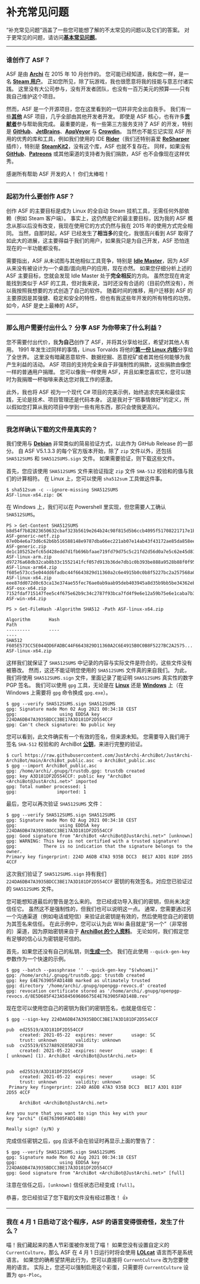 # 补充常见问题

“补充常见问题”涵盖了一些您可能想了解的不太常见的问题以及它们的答案。 对于更常见的问题，请访问&#8203;**[基本常见问题](https://github.com/JustArchiNET/ArchiSteamFarm/wiki/FAQ-zh-CN)**。

---

### 谁创作了 ASF？

ASF 是由 **[Archi](https://github.com/JustArchi)** 在 2015 年 10 月创作的。 您可能已经知道，我和您一样，是一名 **[Steam 用户](https://steamcommunity.com/profiles/76561198006963719)**。 正如您所见，除了玩游戏，我也很愿意将我的技能与意志付诸实践。 这里没有大公司参与，没有开发者团队，也没有一百万美元的预算——只有我自己维护这个项目。

然而，ASF 是一个开源项目，您在这里看到的一切并非完全出自我手。 我们有一些&#8203;**[其他](https://github.com/JustArchiNET?q=ASF-)** ASF 项目，几乎全部由其他开发者开发。 即使是 ASF 核心，也有许多&#8203;**[贡献者](https://github.com/JustArchiNET/ArchiSteamFarm/graphs/contributors)**&#8203;参与帮助我完成。 最重要的是，有一些第三方服务支持了 ASF 的开发，特别是 **[GitHub](https://github.com)**、**[JetBrains](https://www.jetbrains.com)**、**[AppVeyor](https://www.appveyor.com)** 与 **[Crowdin](https://crowdin.com)**。 当然也不能忘记实现 ASF 所用的优秀的库和工具，例如我们使用的 IDE **[Rider](https://www.jetbrains.com/rider)**（我们还特别喜爱 **[ReSharper](https://www.jetbrains.com/resharper)** 插件），特别是 **[SteamKit2](https://github.com/SteamRE/SteamKit)**，没有这个库，ASF 也就不复存在。 同样，如果没有 **[GitHub](https://github.com/sponsors/JustArchi)**、**[Patreons](https://github.com/sponsors/JustArchi)** 或其他渠道的支持者为我们捐款，ASF 也不会像现在这样优秀。

感谢所有帮助 ASF 开发的人！ 你们太棒啦！

---

### 起初为什么要创作 ASF？

创作 ASF 的主要目标是成为 Linux 的全自动 Steam 挂机工具，无需任何外部依赖（例如 Steam 客户端）。 事实上，这仍然是它的最主要目标，因为我的 ASF 概念从那以后没有改变，我现在使用它的方式仍然与我在 2015 年的使用方式完全相同。 当然，自那时起，ASF 已经发生了**相当多**的变化，我很高兴看到 ASF 取得了如此大的进展，这主要得益于我们的用户，如果我只是为自己开发，ASF 恐怕连现在的一半功能都没有。

需要指出，ASF 从未试图与其他相似工具竞争，特别是 **[Idle Master](https://www.steamidlemaster.com)**，因为 ASF 从来没有被设计为一个桌面/面向用户的应用，现在亦然。 如果您仔细分析上述的 ASF 主要目标，您就会发现 Idle Master 处于**完全相反**的方向。 虽然您现在肯定能找到类似于 ASF 的工具，但对我来说，当时还没有合适的（目前仍然没有），所以我按照我想要的方式创造了自己的软件。 随着时间的推移，用户迁移到 ASF 的主要原因是其强健、稳定和安全的特性，但也有我这些年开发的所有特性的功劳。 如今，ASF 是史上最棒的 ASF。

---

### 那么用户需要付出什么？ 分享 ASF 为你带来了什么利益？

您不需要付出代价，我**为自己**创作了 ASF，并将其分享给社区，希望对其他人有用。 1991 年发生过同样的事情，Linus Torvalds 将他的&#8203;**[第一份 Linux 内核](https://groups.google.com/forum/#!msg/comp.os.Minix/dlNtH7RRrGA/SwRavCzVE7gJ)**&#8203;分享给了全世界。 这里没有暗藏恶意软件、数据挖掘、恶意挖矿或者其他任何能够为我产生利益的活动。 ASF 项目的支持完全来自于非强制性的捐款，这些捐款由像您一样的普通用户捐赠。 您可以像我一样使用 ASF，并且如果您喜欢它，您可以随时为我捐赠一杯咖啡来表达您对我工作的感激。

此外，我也将 ASF 视为一个现代 C# 项目的完美示例，始终追求完美和最佳实践，无论是技术、项目管理还是代码本身。 这是我对于“把事情做好”的定义，所以假如您打算从我的项目中学到一些有用东西，那只会使我更高兴。

---

### 我怎样确认下载的文件是真实的？

我们使用与 **[Debian](https://www.debian.org/CD/verify)** 非常类似的简易验证方式，以此作为 GitHub Release 的一部分。 自 ASF V5.1.3.3 的每个官方版本开始，除了 `zip` 文件以外，还包括 `SHA512SUMS` 和 `SHA512SUMS.sign` 文件。 如果需要验证，则下载这些文件。

首先，您应该使用 `SHA512SUMS` 文件来验证指定 `zip` 文件 `SHA-512` 校验和的值与我们的计算相符。 在 Linux 上，您可以使用 `sha512sum` 工具做这件事。


```
$ sha512sum -c --ignore-missing SHA512SUMS
ASF-linux-x64.zip: OK
```

在 Windows 上，我们可以在 Powershell 里实现，但您需要人工确认 `SHA512SUMS`。

```
PS > Get-Content SHA512SUMS
b8d54f7b82823650632cbaf323b5619e264b24c98f815d5b6ccb4095f51708221717e1b07542f3676a28853571f7b634c7071eadd9c3eb1dc902f64dee66a241  ASF-generic-netf.zip
07e0b4e6a73d6c62b6b516588148e9787dba66ec221ab07e14ab43f43172ae85da858eefb5b66c06b5f7320b34f6c6b96435de6df3aaf437239a6a48faad61ae  ASF-generic.zip
de1c105252efc65d428edd7d1fb696bfaae719fd79d75c5c21fd2d56d0a7e5c62e45d818d75fad0c06f9b17cfb392b3d13a2af58b8c9f83fe1db98e325b4e4f1  ASF-linux-arm.zip
d97276a68db32cab8b33c1552141fcf057d913b36de7db1c0b393be888a9528b88f0f958153924d8434a518715a5de7500e0bde846a7ea54e26ee3724c119b6f  ASF-linux-arm64.zip
f605e573cc5e044dd6fadbc44f6643829d11360a2c6e4915b0c0b8f5227bc2a257568a014d3a2c0612fa73907641d0cea455138d2e5a97186a0b417abad45ed9  ASF-linux-x64.zip
eee87dd072d0c63ca13e374ae55fec76ae0ab9aab95deb403945a8d35b9bb5be34362eb64c3b75c27cbc6f4df3a17a5ef3e0169a7038b6bb284288b39e7dec65  ASF-osx-x64.zip
7152fdaf715147fee5c4f675e62b9c34c2787f93bca7fd4f9e6e12a59b75e6e1caba7b3641f24248a58eefa5ed3fdbb79d89572061118e09ea8161c17b7923e1  ASF-win-x64.zip

PS > Get-FileHash -Algorithm SHA512 -Path ASF-linux-x64.zip

Algorithm       Hash                                                                   Path
---------       ----                                                                   ----
SHA512          F605E573CC5E044DD6FADBC44F6643829D11360A2C6E4915B0C0B8F5227BC2A2575... ASF-linux-x64.zip
```

这样我们就保证了 `SHA512SUMS` 中记录的内容与实际文件是符合的，这些文件没有被篡改。 然而，这还不能证明您使用的 `SHA512SUMS` 文件真的来自我们。 为此，我们将使用 `SHA512SUMS.sign` 文件，里面记录了能证明 `SHA512SUMS` 真实性的数字 PGP 签名。 我们可以使用 `gpg` 工具，无论是在  **[Linux](https://gnupg.org/download/index.html)** 还是 **[Windows](https://gpg4win.org)** 上（在 Windows 上需要将 `gpg` 命令换成 `gpg.exe`）。

```
$ gpg --verify SHA512SUMS.sign SHA512SUMS
gpg: Signature made Mon 02 Aug 2021 00:34:18 CEST
gpg:                using EDDSA key 224DA6DB47A3935BDCC3BE17A3D181DF2D554CCF
gpg: Can't check signature: No public key
```

您可以看到，此文件确实有一个有效的签名，但来源未知。 您需要导入我们用于签名 `SHA-512` 校验和的 ArchiBot **[公钥](https://raw.githubusercontent.com/JustArchi-ArchiBot/JustArchi-ArchiBot/main/ArchiBot_public.asc)**，来进行完整的验证。

```
$ curl https://raw.githubusercontent.com/JustArchi-ArchiBot/JustArchi-ArchiBot/main/ArchiBot_public.asc -o ArchiBot_public.asc
$ gpg --import ArchiBot_public.asc
gpg: /home/archi/.gnupg/trustdb.gpg: trustdb created
gpg: key A3D181DF2D554CCF: public key "ArchiBot <ArchiBot@JustArchi.net>" imported
gpg: Total number processed: 1
gpg:               imported: 1

```

最后，您可以再次验证 `SHA512SUMS` 文件：

```
$ gpg --verify SHA512SUMS.sign SHA512SUMS
gpg: Signature made Mon 02 Aug 2021 00:34:18 CEST
gpg:                using EDDSA key 224DA6DB47A3935BDCC3BE17A3D181DF2D554CCF
gpg: Good signature from "ArchiBot <ArchiBot@JustArchi.net>" [unknown]
gpg: WARNING: This key is not certified with a trusted signature!
gpg:          There is no indication that the signature belongs to the owner.
Primary key fingerprint: 224D A6DB 47A3 935B DCC3  BE17 A3D1 81DF 2D55 4CCF
```

这次我们验证了 `SHA512SUMS.sign` 持有我们 `224DA6DB47A3935BDCC3BE17A3D181DF2D554CCF` 密钥的有效签名，对应您已验证过的 `SHA512SUMS` 文件。

您可能想知道最后的警告是怎么来的。 您已经成功导入我们的密钥，但尚未决定信任它。 虽然这不是强制性的，但我们也可以说明这一点。 通常，您需要通过另一个沟通渠道（例如电话或短信）来验证此密钥是有效的，然后使用您自己的密钥为其签名来信任。 在此示例中，您可以认为此 Wiki 条目就是“另一个”（非常弱的）渠道，因为原始密钥来自于 **[ArchiBot 的个人资料](https://github.com/JustArchi-ArchiBot)**。 无论如何，我们假定您有足够的信心认为密钥是可信的。

首先，如果您还没有自己的私钥，则&#8203;**[生成一个](https://help.ubuntu.com/community/GnuPrivacyGuardHowto#Generating_an_OpenPGP_Key)**。 我们在此使用 `--quick-gen-key` 参数作为一个快速的示例。

```
$ gpg --batch --passphrase '' --quick-gen-key "$(whoami)"
gpg: /home/archi/.gnupg/trustdb.gpg: trustdb created
gpg: key E4E763905FAD148B marked as ultimately trusted
gpg: directory '/home/archi/.gnupg/openpgp-revocs.d' created
gpg: revocation certificate stored as '/home/archi/.gnupg/openpgp-revocs.d/8E5D685F423A584569686675E4E763905FAD148B.rev'
```

现在您可以使用您自己的密钥为我们的密钥签名，也就是信任它：

```
$ gpg --sign-key 224DA6DB47A3935BDCC3BE17A3D181DF2D554CCF

pub  ed25519/A3D181DF2D554CCF
     created: 2021-05-22  expires: never       usage: SC
     trust: unknown       validity: unknown
sub  cv25519/E527A892E05B2F38
     created: 2021-05-22  expires: never       usage: E
[ unknown] (1). ArchiBot <ArchiBot@JustArchi.net>


pub  ed25519/A3D181DF2D554CCF
     created: 2021-05-22  expires: never       usage: SC
     trust: unknown       validity: unknown
 Primary key fingerprint: 224D A6DB 47A3 935B DCC3  BE17 A3D1 81DF 2D55 4CCF

     ArchiBot <ArchiBot@JustArchi.net>

Are you sure that you want to sign this key with your
key "archi" (E4E763905FAD148B)

Really sign? (y/N) y
```

完成信任密钥之后，`gpg` 应该不会在验证时再显示上面的警告了：

```
$ gpg --verify SHA512SUMS.sign SHA512SUMS
gpg: Signature made Mon 02 Aug 2021 00:34:18 CEST
gpg:                using EDDSA key 224DA6DB47A3935BDCC3BE17A3D181DF2D554CCF
gpg: Good signature from "ArchiBot <ArchiBot@JustArchi.net>" [full]
```

注意在信任之后，`[unknown]` 信任状态已经变成 `[full]`。

恭喜，您已经验证了您下载的文件没有经过篡改！ 👍

---

### 我在 4 月 1 日启动了这个程序，ASF 的语言变得很奇怪，发生了什么？

喵！我们藏起来的愚人节彩蛋被你发现了喵！ 如果您没有设置自定义的 `CurrentCulture`，那么 ASF 在 4 月 1 日运行时将会使用 **[LOLcat](https://en.wikipedia.org/wiki/Lolcat)** 语言而不是系统语言。 如果您的确希望禁用此行为，您可以直接将 `CurrentCulture` 改为您要使用的语言。 实际上，您还可以强制启用这个彩蛋，只需要将 `CurrentCulture` 设置为 `qps-Ploc`。